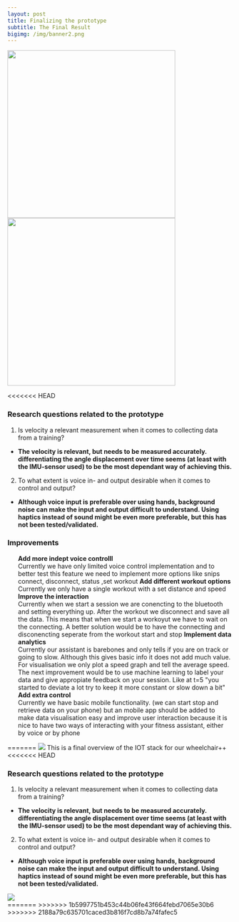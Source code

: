 ```yaml
---
layout: post
title: Finalizing the prototype
subtitle: The Final Result
bigimg: /img/banner2.png
---
```

<html>
<div class="row get-started-wrap">
<img src="\Fitnesswheelchair\img\rolstoel.jpg" width="376"> <img src="\Fitnesswheelchair\img\arduinonono.jpg" width="376">
</div>
</html>

<<<<<<< HEAD
### Research questions related to the prototype
1. Is velocity a relevant measurement when it comes to collecting data from a training?  
  - <b>The velocity is relevant, but needs to be measured accurately. differentiating the angle displacement over time seems (at least with the IMU-sensor used) to be the most dependant way of achieving this. </b><br>
2. To what extent is voice in- and output desirable when it comes to control and output?  
  - <b>Although voice input is preferable over using hands, background noise can make the input and output difficult to understand. Using haptics instead of sound might be even more preferable, but this has not been tested/validated.</b>
### Improvements
<ul>
  <il><b> Add more indept voice controlll </b><br>Currently we have only limited voice control implementation and to better test this feature we need to implement more options like snips connect, disconnect, status ,set workout</il>
  <il><b>Add different workout options</b><br> Currently we only have a single workout with a set distance and speed</il>
  <il><b>Improve the interaction</b><br> Currently when we start a session we are conencting to the bluetooth and setting everything up. After the workout we disconnect and save all the data. This means that when we start a workoyut we have to wait on the connecting. A better solution would be to have the connecting and disconencting seperate from the workout start and stop</il>
  <il><b>Implement data analytics</b><br> Currently our assistant is barebones and only tells if you are on track or going to slow. Although this gives basic info it does not add much value. For visualisation we only plot a speed graph and tell the average speed. The next improvement would be to use machine learning to label your data and give appropiate feedback on your session. Like at t=5 "you started to deviate a lot try to keep it more constant or slow down a bit"  </il>
  <il><b>Add extra control</b><br>Currently we have basic mobile functionality. (we can start stop and retrieve data on your phone) but an mobile app should be added to make data visualisation easy and improve user interaction because it is nice to have two ways of interacting with your fitness assistant, either by voice or by phone </il>
</ul>
=======
<img src=“Fitnesswheelchair\img\IOTstack.png”>
This is a final overview of the IOT stack for our wheelchair++
<<<<<<< HEAD

### Research questions related to the prototype
1. Is velocity a relevant measurement when it comes to collecting data from a training?  
  - <b>The velocity is relevant, but needs to be measured accurately. differentiating the angle displacement over time seems (at least with the IMU-sensor used) to be the most dependant way of achieving this. </b><br>
2. To what extent is voice in- and output desirable when it comes to control and output?  
  - <b>Although voice input is preferable over using hands, background noise can make the input and output difficult to understand. Using haptics instead of sound might be even more preferable, but this has not been tested/validated.</b>
<img src=“Fitnesswheelchar\img\Flowchart_PCP_Jupyter.png”>
<br>
=======
>>>>>>> 1b5997751b453c44b06fe43f664febd7065e30b6
>>>>>>> 2188a79c635701caced3b816f7cd8b7a74fafec5
